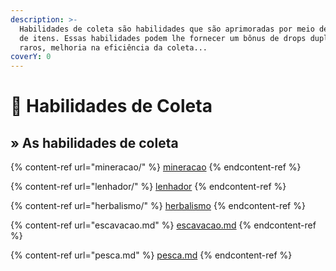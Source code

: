 ```yaml
---
description: >-
  Habilidades de coleta são habilidades que são aprimoradas por meio de coletas
  de itens. Essas habilidades podem lhe fornecer um bônus de drops duplos, drops
  raros, melhoria na eficiência da coleta...
coverY: 0
---
```


# 🌿 Habilidades de Coleta

## » As habilidades de coleta

{% content-ref url="mineracao/" %}
[mineracao](mineracao/)
{% endcontent-ref %}

{% content-ref url="lenhador/" %}
[lenhador](lenhador/)
{% endcontent-ref %}

{% content-ref url="herbalismo/" %}
[herbalismo](herbalismo/)
{% endcontent-ref %}

{% content-ref url="escavacao.md" %}
[escavacao.md](escavacao.md)
{% endcontent-ref %}

{% content-ref url="pesca.md" %}
[pesca.md](pesca.md)
{% endcontent-ref %}
